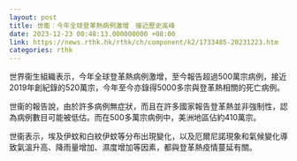 ```yaml
---
layout: post
title: 世衞︰今年全球登革熱病例激增　接近歷史高峰
date: 2023-12-23 00:48:13.000000000 +08:00
link: https://news.rthk.hk/rthk/ch/component/k2/1733485-20231223.htm
categories: rthk
---
```


世界衞生組織表示，今年全球登革熱病例激增，至今報告超過500萬宗病例，接近2019年創紀錄的520萬宗，今年至今亦錄得5000多宗與登革熱相關的死亡病例。

世衞的報告說，由於許多病例無症狀，而且在許多國家報告登革熱並非強制性，認為病例數目可能被低估。而在500多萬宗病例中，美洲地區佔約410萬宗。

世衞表示，埃及伊蚊和白紋伊蚊等分布出現變化，以及厄爾尼諾現象和氣候變化導致氣溫升高、降雨量增加、濕度增加等因素，都與登革熱疫情蔓延有關。
